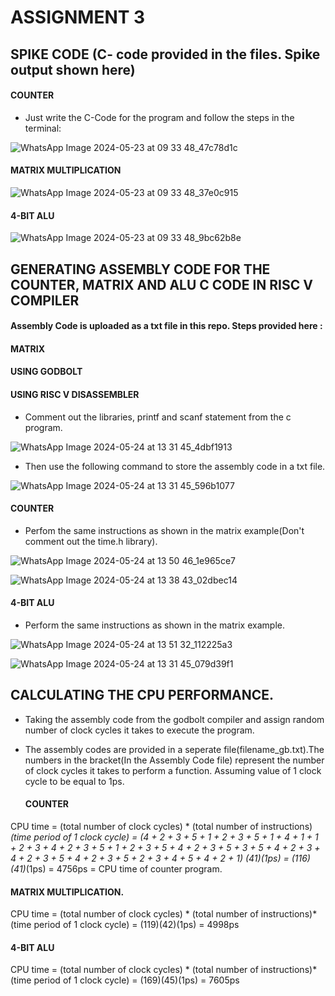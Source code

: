 # ASSIGNMENT 3

## SPIKE CODE (C- code provided in the files. Spike output shown here)
#### COUNTER

- Just write the C-Code for the program and follow the steps in the terminal:

![WhatsApp Image 2024-05-23 at 09 33 48_47c78d1c](https://github.com/SoahamMoulree/RISC-V-Repo/assets/169994191/b9732359-7d9c-447f-bb18-cbdd2f8c6a21)

#### MATRIX MULTIPLICATION

![WhatsApp Image 2024-05-23 at 09 33 48_37e0c915](https://github.com/SoahamMoulree/RISC-V-Repo/assets/169994191/31d4e023-d0f6-467e-8062-9864b26bfadc)

#### 4-BIT ALU

![WhatsApp Image 2024-05-23 at 09 33 48_9bc62b8e](https://github.com/SoahamMoulree/RISC-V-Repo/assets/169994191/48dc6878-4757-4d95-8e74-c417270dd5cf)

## GENERATING ASSEMBLY CODE FOR THE COUNTER, MATRIX AND ALU C CODE IN RISC V COMPILER

#### Assembly Code is uploaded as a txt file in this repo. Steps provided here :

#### MATRIX
#### USING GODBOLT

#### USING RISC V DISASSEMBLER
  - Comment out the libraries, printf and scanf statement from the c program.
  
 ![WhatsApp Image 2024-05-24 at 13 31 45_4dbf1913](https://github.com/SoahamMoulree/RISC-V-Repo/assets/169994191/8c082269-9b2e-4623-a989-03b336fb4e30)

  - Then use the following command to store the assembly code in a txt file.

![WhatsApp Image 2024-05-24 at 13 31 45_596b1077](https://github.com/SoahamMoulree/RISC-V-Repo/assets/169994191/ba3f3f08-19a3-4a90-8c7d-da2a70c6a5c0)
   
#### COUNTER
  - Perfom the same instructions as shown in the matrix example(Don't comment out the time.h library).

![WhatsApp Image 2024-05-24 at 13 50 46_1e965ce7](https://github.com/SoahamMoulree/RISC-V-Repo/assets/169994191/c90768a1-e0cd-435e-aae7-89ea30553467)


![WhatsApp Image 2024-05-24 at 13 38 43_02dbec14](https://github.com/SoahamMoulree/RISC-V-Repo/assets/169994191/8956d912-dfe0-44d2-af8b-2d4766831eaf)

#### 4-BIT ALU
  - Perform the same instructions as shown in the matrix example.

![WhatsApp Image 2024-05-24 at 13 51 32_112225a3](https://github.com/SoahamMoulree/RISC-V-Repo/assets/169994191/9daa5130-0263-4a17-be36-e859cd683fd0)

![WhatsApp Image 2024-05-24 at 13 31 45_079d39f1](https://github.com/SoahamMoulree/RISC-V-Repo/assets/169994191/da866149-839f-44c7-9673-86465a10d309)

## CALCULATING THE CPU PERFORMANCE.

- Taking the assembly code from the godbolt compiler and assign random number of clock cycles it takes to execute the program.

- The assembly codes are provided in a seperate file(filename_gb.txt).The numbers in the bracket(In the Assembly Code file) represent the number of clock cycles it takes to perform a function. Assuming value of 1 clock cycle to be equal to 1ps.
    

  #### COUNTER

 CPU time = (total number of clock cycles) * (total number of instructions)*(time period of 1 clock cycle)
          =   (4 + 2 + 3 + 5 + 1 + 2 + 3 + 5 + 1 + 4 + 1 + 1 + 2 + 3 + 4 + 2 + 3 + 5 + 1 + 2 + 3 + 5 + 4 + 2 + 3 + 5 + 3 + 5 + 4 + 2 + 3 + 4 + 2 + 3 + 5 + 4 + 2 + 3 + 5 + 2 + 3 + 4 + 5 + 4 + 2 + 1) *(41)(1ps)
          = (116)*(41)*(1ps) = 4756ps = CPU time of counter program.
          

#### MATRIX MULTIPLICATION.    

CPU time = (total number of clock cycles) * (total number of instructions)*(time period of 1 clock cycle)
         = (119)(42)(1ps) = 4998ps


#### 4-BIT ALU   

CPU time = (total number of clock cycles) * (total number of instructions)*(time period of 1 clock cycle)
         = (169)(45)(1ps) = 7605ps






